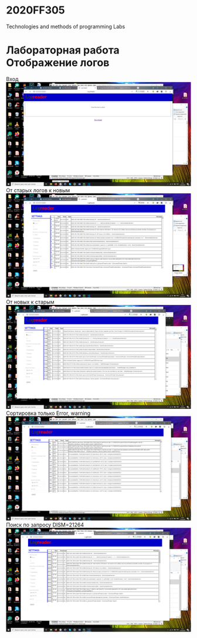 # 2020FF305
Technologies and methods of programming Labs
# Лабораторная работа Отображение логов
Вход
![Иллюстрация к проекту](https://github.com/WeronikaKomissarova/Log/blob/master/image/Вход.png)
От старых логов к новым 
![Иллюстрация к проекту](https://github.com/WeronikaKomissarova/Log/blob/master/image/От%20старым%20к%20новым.png)
От новых к старым
![Иллюстрация к проекту](https://github.com/WeronikaKomissarova/Log/blob/master/image/От%20новых%20к%20старым.png)
Сортировка только Error, warning
![Иллюстрация к проекту](https://github.com/WeronikaKomissarova/Log/blob/master/image/Warning%20and%20Error.png)
Поиск по запросу DISM=21264
![Иллюстрация к проекту](https://github.com/WeronikaKomissarova/Log/blob/master/image/Поиск%20по%20DISM%20API%3D21264.png)
